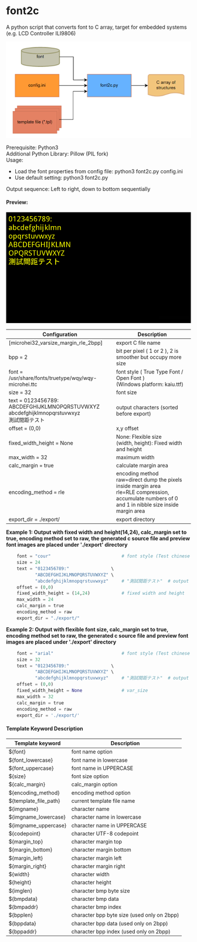 # font2c
A python script that converts font to C array, target for embedded systems (e.g. LCD Controller ILI9806)

![Flow diagram](img/font2c_flow.png)

Prerequisite: Python3<br/>
Additional Python Library: Pillow (PIL fork)<br/>
Usage:<br/>
 - Load the font properties from config file: python3 font2c.py config.ini<br/>
 - Use default setting: python3 font2c.py

Output sequence: Left to right, down to bottom sequentially

#### Preview:
![Preview Screen Capture](img/screen_cap.png)

| Configuration | Description |
|       ---     |     ---     |
| [microhei32_varsize_margin_rle_2bpp] | export C file name                                      |
| bpp = 2                         | bit per pixel ( 1 or 2 ), 2 is smoother but occupy more size |
| font = /usr/share/fonts/truetype/wqy/wqy-microhei.ttc | font style ( True Type Font / Open Font )<br/>(Windows platform: kaiu.ttf) |
| size = 32                       | font size                                                                |
| text = 0123456789:<br/>ABCDEFGHIJKLMNOPQRSTUVWXYZ<br/>abcdefghijklmnopqrstuvwxyz<br/>測試間距テスト | output characters (sorted before export)      |
| offset = (0,0)                  | x,y offset                                                               |
| fixed_width_height = None       | None: Flexible size<br/>(width, height): Fixed width and height          | 
| max_width = 32                  | maximum width                                                            |
| calc_margin = true              | calculate margin area                                                    |
| encoding_method = rle           | encoding method<br/>raw=direct dump the pixels inside margin area<br/>rle=RLE compression, accumulate numbers of 0 and 1 in nibble size inside margin area<br/> |
| export_dir = ./export/          | export directory                                                         |

**Example 1: Output with fixed width and height(14,24), calc_margin set to true, encoding method set to raw, the generated c source file and preview font images are placed under './export' directory**
```python
    font = "cour"                           # font style (Test chinese font: kaiu)
    size = 24
    text = "0123456789:"                \
           "ABCDEFGHIJKLMNOPQRSTUVWXYZ" \
           "abcdefghijklmnopqrstuvwxyz"     # "測試間距テスト"  # output which symbol
    offset = (0,0)
    fixed_width_height = (14,24)            # fixed width and height
    max_width = 24
    calc_margin = true
    encoding_method = raw
    export_dir = "./export/"
```

**Example 2: Output with flexible font size, calc_margin set to true, encoding method set to raw, the generated c source file and preview font images are placed under './export' directory**
```python
    font = "arial"                          # font style (Test chinese font: kaiu)
    size = 32
    text = "0123456789:"                \
           "ABCDEFGHIJKLMNOPQRSTUVWXYZ" \
           "abcdefghijklmnopqrstuvwxyz"     # "測試間距テスト"  # output which symbol
    offset = (0,0)
    fixed_width_height = None               # var_size
    max_width = 32
    calc_margin = true
    encoding_method = raw
    export_dir = './export/'
```
#### Template Keyword Description
| Template keyword      | Description                                 |
|        ---            |     ---                                     |
| ${font}               |  font name option                           |
| ${font_lowercase}     | font name in lowercase                      |
| ${font_uppercase}     | font name in UPPERCASE                      |
| ${size}               | font size option                            |
| ${calc_margin}        | calc_margin option                          |
| ${encoding_method}    | encoding method option                      |
| ${template_file_path} | current template file name                  |
| ${imgname}            | character name                              |
| ${imgname_lowercase}  | character name in lowercase                 |
| ${imgname_uppercase}  | character name in UPPERCASE                 |
| ${codepoint}          | character UTF-8 codepoint                   |
| ${margin_top}         | character margin top                        |
| ${margin_bottom}      | character margin bottom                     |
| ${margin_left}        | character margin left                       |
| ${margin_right}       | character margin right                      |
| ${width}              | character width                             |
| ${height}             | character height                            |
| ${imglen}             | character bmp byte size                     |
| ${bmpdata}            | character bmp data                          |
| ${bmpaddr}            | character bmp index                         |
| ${bpplen}             | character bpp byte size (used only on 2bpp) |
| ${bppdata}            | character bpp data  (used only on 2bpp)     |
| ${bppaddr}            | character bpp index (used only on 2bpp)     |


